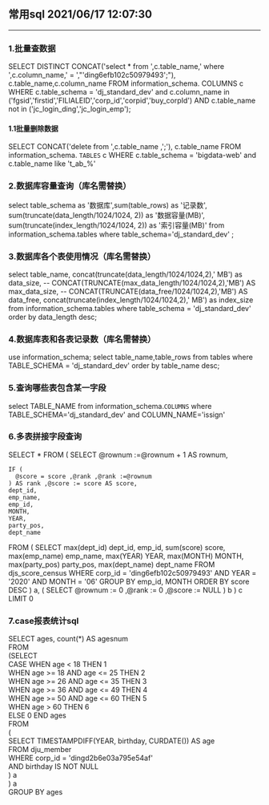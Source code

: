 ## 常用sql  2021/06/17 12:07:30 
---
### 1.批量查数据
SELECT
DISTINCT 
CONCAT('select *  from ',c.table_name,' where ',c.column_name,' = ',"'ding6efb102c50979493';"),
c.table_name,c.column_name
FROM
  information_schema. COLUMNS c
WHERE
  c.table_schema = 'dj_standard_dev'
and c.column_name in ('fgsid','firstid','FILIALEID','corp_id','corpid','buy_corpId')
 AND c.table_name not in  ('jc_login_ding','jc_login_emp');
#### 1.1批量删除数据
SELECT
CONCAT('delete  from ',c.table_name ,';'),
c.table_name
FROM
  information_schema. `TABLES` c
WHERE
  c.table_schema = 'bigdata-web' and c.table_name like 't_ab_%'
### 2.数据库容量查询（库名需替换）
select table_schema as '数据库',sum(table_rows) as '记录数', sum(truncate(data_length/1024/1024, 2)) as '数据容量(MB)', 
sum(truncate(index_length/1024/1024, 2)) as '索引容量(MB)' from information_schema.tables where table_schema='dj_standard_dev' ; 

### 3.数据库各个表使用情况（库名需替换）
select 
table_name, 
concat(truncate(data_length/1024/1024,2),' MB') as data_size,
-- CONCAT(TRUNCATE(max_data_length/1024/1024,2),'MB') AS max_data_size, 
-- CONCAT(TRUNCATE(data_free/1024/1024,2),'MB') AS data_free,
concat(truncate(index_length/1024/1024,2),' MB') as index_size
from information_schema.tables 
where table_schema = 'dj_standard_dev'
order by data_length desc;

### 4.数据库表和各表记录数（库名需替换）
use information_schema;
select table_name,table_rows from tables where TABLE_SCHEMA = 'dj_standard_dev' order by table_name desc; 

### 5.查询哪些表包含某一字段

select TABLE_NAME
from information_schema.`COLUMNS` 
where TABLE_SCHEMA='dj_standard_dev'
and COLUMN_NAME='issign'

### 6.多表拼接字段查询
SELECT
  *
FROM
  (
    SELECT
      @rownum :=@rownum + 1 AS rownum,

    IF (
      @score = score ,@rank ,@rank :=@rownum
    ) AS rank ,@score := score AS score,
    dept_id,
    emp_name,
    emp_id,
    MONTH,
    YEAR,
    party_pos,
    dept_name
  FROM
    (
      SELECT
        max(dept_id) dept_id,
        emp_id,
        sum(score) score,
        max(emp_name) emp_name,
        max(YEAR) YEAR,
        max(MONTH) MONTH,
        max(party_pos) party_pos,
        max(dept_name) dept_name
      FROM
        djs_score_census
      WHERE
        corp_id = 'ding6efb102c50979493'
      AND YEAR = '2020'
      AND MONTH = '06'
      GROUP BY
        emp_id,
        MONTH
      ORDER BY
        score DESC
    ) a,
    (
      SELECT
        @rownum := 0 ,@rank := 0 ,@score := NULL
    ) b
  ) c
LIMIT 0

### 7.case报表统计sql
SELECT ages, count(*) AS agesnum  
                FROM  
                 (SELECT  
                   CASE WHEN age < 18 THEN 1  
                          WHEN age >= 18 AND age <= 25 THEN 2  
                          WHEN age >= 26 AND age <= 35 THEN 3  
                          WHEN age >= 36 AND age <= 49 THEN 4  
                          WHEN age >= 50 AND age <= 60 THEN 5  
                          WHEN age > 60 THEN 6  
                    ELSE 0 END ages  
                  FROM  
                   (  
                    SELECT TIMESTAMPDIFF(YEAR, birthday, CURDATE()) AS age  
                    FROM dju_member  
                    WHERE corp_id = 'dingd2b6e03a795e54af'  
                    AND birthday IS NOT NULL  
                   ) a  
                 ) a  
                 GROUP BY ages